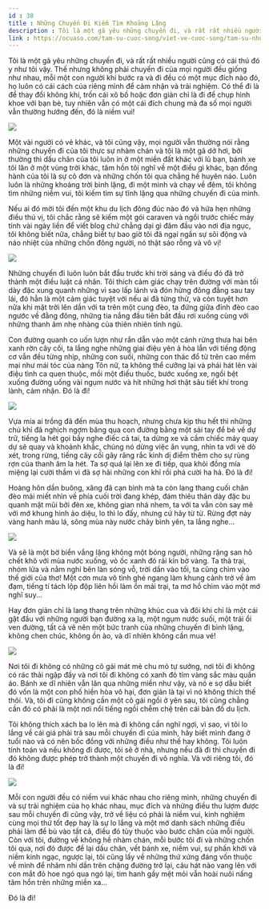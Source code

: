 ```yaml
---
id : 38
title : Những Chuyến Đi Kiếm Tìm Khoảng Lặng
description : Tôi là một gã yêu những chuyến đi, và rất rất nhiều người cũng có cái thú đó y như tôi vậy. Thế nhưng không phải chuyến đi của mọi người đều giống như nhau, mỗi một con người khi bước ra và đi đều có một mục đích nào đó, họ luôn có cái cách của riêng mình để cảm nhận và trải nghiệm. Có thể đi là để thay đổi không khí, trốn cái xô bồ hoặc đơn giản chỉ là đi để chụp hình khoe với bạn bè, tuy nhiên vẫn có một cái đích chung mà đa số mọi người vẫn thường hướng đến, đó là niềm vui!
link : https://ocuaso.com/tam-su-cuoc-song/viet-ve-cuoc-song/tam-su-nhung-chuyen-di-kiem-tim-khoang-lang.html
---
```


Tôi là một gã yêu những chuyến đi, và rất rất nhiều người cũng có cái thú
đó y như tôi vậy. Thế nhưng không phải chuyến đi của mọi người đều giống
như nhau, mỗi một con người khi bước ra và đi đều có một mục đích nào đó,
họ luôn có cái cách của riêng mình để cảm nhận và trải nghiệm. Có thể đi
là để thay đổi không khí, trốn cái xô bồ hoặc đơn giản chỉ là đi để chụp
hình khoe với bạn bè, tuy nhiên vẫn có một cái đích chung mà đa số mọi người
vẫn thường hướng đến, đó là niềm vui!

![](https://ocuaso.com/wp-content/uploads/2016/02/tam-su-di-thoi-em-di-de-them-duoc-ve-nha-3.jpg)

Một vài người có vẻ khác, và tôi cũng vậy, mọi người vẫn thường nói rằng
những chuyến đi của tôi thực sự nhàm chán và tôi là một gã dở hơi, bởi thường
thì dấu chân của tôi luôn in ở một miền đất khác với lũ bạn, bánh xe tôi
lăn ở một vùng trời khác, tâm hồn tôi nghĩ về một điều gì khác, bạn đồng
hành của tôi là sự cô đơn và những chốn tôi qua chẳng hề huyên náo. Luôn
luôn là những khoảng trời bình lặng, đi một mình và chạy về đêm, tôi không
tìm những niềm vui, tôi kiếm tìm sự tĩnh lặng qua những chuyến đi của mình.

Nếu ai đó mời tôi đến một khu du lịch đông đúc nào đó và hứa hẹn những điều
thú vị, tôi chắc rằng sẽ kiếm một gói caraven và ngồi trước chiếc máy tính
vài ngày liền để viết blog chứ chẳng dại gì đâm đầu vào nơi địa ngục, tôi
không biết nữa, chẳng biết tự bao giờ tôi đã ngại ngần sự sôi động và náo
nhiệt của những chốn đông người, nó thật sáo rỗng và vô vị!

![](https://ocuaso.com/wp-content/uploads/2016/02/tam-su-di-thoi-em-di-de-them-duoc-ve-nha.jpg)

Những chuyến đi luôn luôn bắt đầu trước khi trời sáng và điều đó đã trở
thành một điều luật cá nhân. Tôi thích cảm giác chạy trên đường với màn
tối dày đặc xung quanh những vì sao lấp lánh và đón hừng đông đằng sau tay
lái, đó hẳn là một cảm giác tuyệt vời nếu ai đã từng thử, và còn tuyệt hơn
nữa khi mặt trời lên dần với ta trên một cung đèo, ta đứng giữa đỉnh đèo
cao ngước về đằng đông, những tia nắng đầu tiên bắt đầu rơi xuống cùng với
những thanh âm nhẹ nhàng của thiên nhiên tỉnh ngủ.

Con đường quanh co uốn lượn như rắn dẫn vào một cánh rừng thưa hai bên xanh
rờn cây cối, ta lắng nghe những giai điệu yên ả hòa lẫn với tiếng động cơ
vẫn đều từng nhịp, những con suối, những con thác đổ từ trên cao mềm mại
như mái tóc của nàng Tôn nữ, ta không thể cưỡng lại và phải hát lên vài
điệu tình ca quen thuộc, mồi một điếu thuốc, bước xuống xe, ngồi bệt xuống
đường uống vài ngụm nước và hít những hơi thật sâu tiết khí trong lành,
cảm nhận. Đó là đi!

![](https://ocuaso.com/wp-content/uploads/2016/02/tam-su-binh-minh-tren-nhung-chuyen-di-3.jpg)

Vựa mía ai trồng đã đến mùa thu hoạch, nhưng chưa kịp thu hết thì những
chú khỉ đã nghịch ngợm băng qua con đường bằng một sải tay để bẻ về dự trữ,
tiếng la hét gọi bầy nghe điếc cả tai, ta dừng xe và cầm chiếc máy quay
dự sẽ quay và khoảnh khắc, chúng nó dừng việc ăn vụng, nhìn ta với vẻ dò
xét, trong rừng, tiếng cây cối gãy răng rắc kinh dị điểm thêm cho sự rùng
rợn của thanh âm la hét. Ta sợ quá lại lên xe đi tiếp, qua khỏi đồng mía
miệng lại cười thầm vì đã sợ hãi những con khỉ rồi phá cười ha hả. Đó là
đi!

Hoàng hôn dần buông, xăng đã cạn bình mà ta còn lang thang cuối chân đèo
mải miết nhìn về phía cuối trời đang khép, đám thiêu thân dày đặc bu quanh
mặt mũi bởi đèn xe, không gian nhá nhem, ta với ta vẫn còn say mê với mớ
khung hình ảo diệu, lo thì lo đấy, nhưng cứ hãy từ từ. Rừng đợt này vàng
hanh màu lá, sông mùa này nước chảy bình yên, ta lắng nghe...

![](https://ocuaso.com/wp-content/uploads/2016/02/tam-su-mot-chieu-tren-ben-song-que-4.jpg)

Và sẽ là một bờ biển vắng lặng không một bóng người, những rặng san hô chết
khô với mùa nước xuống, vỏ ốc xanh đỏ rải kín bờ vàng. Ta thả trại, nhóm
lửa và nằm nghỉ bên làn sóng vỗ, trời dần vào tối, ta cũng chìm vào thế
giới của thơ! Một cơn mưa vô tình ghé ngang làm khung cảnh trở về ảm đạm,
tiếng tí tách lộp độp liên hồi làm ồn mái trại, ta mơ hồ chìm vào một mớ
nghĩ suy...

Hay đơn giản chỉ là lang thang trên những khúc cua và đôi khi chỉ là một
cái gật đầu với những người bạn đường xa lạ, một ngụm nước suối, một trái
ổi ven đường, tất cả vẽ nên một bức tranh của những chuyến đi bình lặng,
không chen chúc, không ồn ào, và dĩ nhiên không cần mua vé!

![](https://ocuaso.com/wp-content/uploads/2016/02/tam-su-xuan-toi-di-tim-khoang-lang-cua-rieng-toi-3.jpg)

Nơi tôi đi không có những cô gái mát mẻ chu mỏ tự sướng, nơi tôi đi không
có rác thải ngập đầy và nơi tôi đi không có xanh đỏ tím vàng sắc màu quần
áo. Bánh xe dĩ nhiên vẫn lăn qua những miền như vậy, và nó e sợ dẫu biết
đó vốn là một con phố hiền hòa vô hại, đơn giản là tại vì nó không thích
thế thôi. Và, tôi đi cũng không cần một cô gái ngồi ở yên sau, tôi cũng
chẳng cần đó có phải là một nơi nổi tiếng ngồi chễm chệ trên cái bản đồ
du lịch.

Tôi không thích xách ba lo lên mà đi không cần nghĩ ngợi, vì sao, vì tôi
lo lắng về cái giá phải trả sau mỗi chuyến đi của mình, hãy biết mình đang
ở tuổi nào và có nên bốc đồng với những điều như thế hay không. Tôi luôn
tính toán và nếu không đi được, tôi sẽ ở nhà, nhưng nếu đã đi thì chuyến
đi đó không được phép trở thành một chuyến đi vô nghĩa. Và với riêng tôi,
đó là đi!

![](https://ocuaso.com/wp-content/uploads/2016/02/tam-su-mot-chieu-tren-ben-song-que-3.jpg)

Mỗi con người đều có niềm vui khác nhau cho riêng mình, những chuyến đi
và sự trải nghiệm của họ khác nhau, mục đích và những điều thu lượm được
sau mỗi chuyến đi cũng vậy, trở về liệu có phải là niềm vui, kinh nghiệm
cùng mọi thứ tốt đẹp hay là sự lo lắng và một mớ danh sách những điều phải
làm để bù vào tất cả, điều đó tùy thuộc vào bước chân của mỗi người. Còn
với tôi, đường về không hề nhàm chán, mỗi bước tôi đi và những chốn tôi
qua, nơi đó được để lại dấu chân, vết bánh xe, niềm vui, sự phấn khởi và
niềm kinh ngạc, ngược lại, tôi cũng lấy về những thứ xứng đáng vốn thuộc
về mình để nhâm nhi dần trên chặng đường trở lại, câu hát nào vang lên với
con mắt đỏ hoe ngó qua ngó lại, tim hanh gầy mệt mỏi vẫn hoài nuôi nấng
tâm hồn trên những miền xa...

Đó là đi!